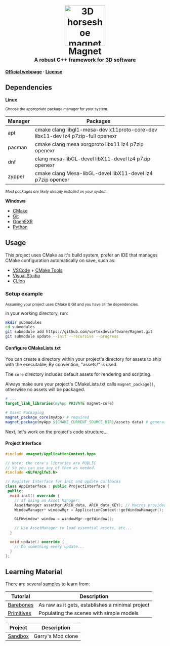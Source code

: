 
<h1 align="center">
<img src="https://github.com/vortexdevsoftware/Magnet/assets/18470725/add58edd-4713-4795-a4cb-bd7e59c8e96e" alt="3D horseshoe magnet icon" width="128"/><br>
Magnet<br>
<sup><sup><sub>A robust C++ framework for 3D software</sub></sup></sup></h1>

**[Official webpage](https://vortex-dev.com/?p=magnet) · [License](license.md)**

## Dependencies
**Linux**

<sup>

Choose the appropriate package manager for your system.

</sup>

| Manager| Packages |
| - | - |
| apt | cmake clang libgl1-mesa-dev x11proto-core-dev libx11-dev lz4 p7zip-full openexr |
| pacman | cmake clang mesa xorgproto libx11 lz4 p7zip openexr |
| dnf | clang mesa-libGL-devel libX11-devel lz4 p7zip openexr |
| zypper | cmake clang Mesa-libGL-devel libX11-devel lz4 p7zip openexr |

<sup>

*Most packages are likely already installed on your system.*

</sup>


**Windows**
- [CMake](https://cmake.org/)
- [Git](https://git-scm.com/)
- [OpenEXR](https://openexr.com/en/latest/install.html)
- [Python](https://www.python.org/downloads/)

## Usage
This project uses CMake as it's build system, prefer an IDE that manages CMake configuration automatically on save, such as:

- [VSCode](https://code.visualstudio.com/) + [CMake Tools](https://marketplace.visualstudio.com/items?itemName=ms-vscode.cmake-tools)
- [Visual Studio](https://visualstudio.microsoft.com/)
- [CLion](https://www.jetbrains.com/clion/)

### Setup example
<sup>

Assuming your project uses CMake & Git and you have all the dependencies.

</sup>
in your working directory, run:

```sh
mkdir submodules
cd submodules
git submodule add https://github.com/vortexdevsoftware/Magnet.git
git submodule update --init --recursive --progress
```

#### Configure CMakeLists.txt

You can create a directory within your project's directory for assets to ship with the executable; By convention, "assets/" is used.  

The `core` directory includes default assets for rendering and scripting.

Always make sure your project's CMakeLists.txt calls `magnet_package()`, otherwise no assets will be packaged.

```cmake
# ...
target_link_libraries(myApp PRIVATE magnet-core)

# Asset Packaging
magnet_package_core(myApp) # required
magnet_package(myApp ${CMAKE_CURRENT_SOURCE_DIR}/assets data) # generates data.magnet from "assets/" directory
```

Next, let's work on the project's code structure...

#### Project Interface

```cpp
#include <magnet/ApplicationContext.hpp>

// Note: the core's libraries are PUBLIC
// So you can use any of them as needed.
#include <GLFW/glfw3.h>

// Register Interface for init and update callbacks
class AppInterface : public ProjectInterface {
 public:
  void init() override {
    // If using an Asset Manager:
    AssetManager assetMgr(ARCH_data, ARCH_data_KEY); // Macros provided by magnet_package()
    WindowManager* windowMgr = ApplicationContext::getWindowManager();

    GLFWwindow* window = windowMgr->getWindow();

    // Use AssetManager to load essential assets, etc...
  }

  void update() override {
    // Do something every update...
  }
};
```

## Learning Material

There are several [samples](samples/) to learn from:

| Tutorial | Description |
|-|-|
|[Barebones](samples/00_barebones/)| As raw as it gets, establishes a minimal project |
|[Primitives](samples/01_primitives/)| Populating the scenes with simple models |

| Project | Description |
|-|-|
|[Sandbox](samples/sandbox/)| Garry's Mod clone |
